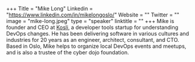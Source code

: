 +++
Title = "Mike Long"
Linkedin = "https://www.linkedin.com/in/mikelongoslo/"
Website = ""
Twitter = ""
image = "mike-long.jpeg"
type = "speaker"
linktitle = ""
+++
Mike is founder and CEO at [Kosli](www.kosli.com), a developer tools startup for understanding DevOps changes. He has been delivering software in various cultures and industries for 20 years as an engineer, architect, consultant, and CTO. Based in Oslo, Mike helps to organize local DevOps events and meetups, and is also a trustee of the cyber dojo foundation.